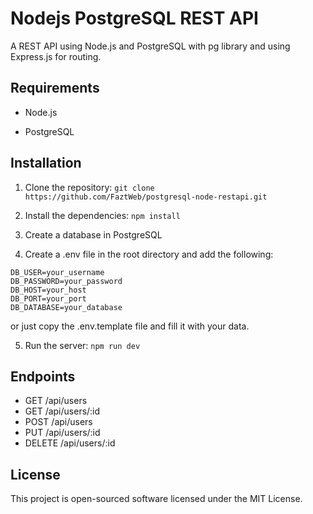 # Nodejs PostgreSQL REST API

A REST API using Node.js and PostgreSQL with pg library and using Express.js for routing.

## Requirements

- Node.js

- PostgreSQL

## Installation

1. Clone the repository: `git clone https://github.com/FaztWeb/postgresql-node-restapi.git`

2. Install the dependencies: `npm install`

3. Create a database in PostgreSQL

4. Create a .env file in the root directory and add the following:

```
DB_USER=your_username
DB_PASSWORD=your_password
DB_HOST=your_host
DB_PORT=your_port
DB_DATABASE=your_database
```

or just copy the .env.template file and fill it with your data.

5. Run the server: `npm run dev`

## Endpoints

- GET /api/users
- GET /api/users/:id
- POST /api/users
- PUT /api/users/:id
- DELETE /api/users/:id

## License

This project is open-sourced software licensed under the MIT License.